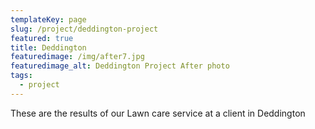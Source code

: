 ```yaml
---
templateKey: page
slug: /project/deddington-project
featured: true
title: Deddington
featuredimage: /img/after7.jpg
featuredimage_alt: Deddington Project After photo
tags:
  - project
---
```

These are the results of our Lawn care service at a client in Deddington
